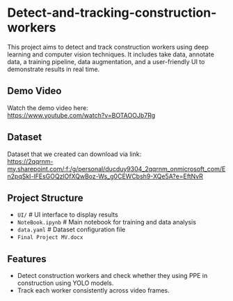 # Detect-and-tracking-construction-workers

This project aims to detect and track construction workers using deep learning and computer vision techniques. It includes take data, annotate data, a training pipeline, data augmentation, and a user-friendly UI to demonstrate results in real time.

## Demo Video
Watch the demo video here:  
https://www.youtube.com/watch?v=BOTAOOJb7Rg

## Dataset
Dataset that we created can download via link:  
https://2qqrnm-my.sharepoint.com/:f:/g/personal/ducduy9304_2qqrnm_onmicrosoft_com/En2pqSkI-lFEsGOQzlOfXQwBoz-Ws_g0CEWCbsh9-XQe5A?e=EftNvR

## Project Structure
- `UI/`                    # UI interface to display results
- `NoteBook.ipynb`         # Main notebook for training and data analysis
- `data.yaml`              # Dataset configuration file
- `Final Project MV.docx`

## Features
- Detect construction workers and check whether they using PPE in construction using YOLO models.
- Track each worker consistently across video frames.
